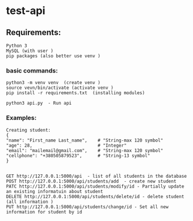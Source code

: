 # test-api

## Requirements:
    Python 3
    MySQL (with user ) 
    pip packages (also better use venv ) 
   
### basic commands:
    python3 -m venv venv  (create venv ) 
    source vevn/bin/activate (activate venv ) 
    pip install -r requirements.txt  (installing modules)

    python3 api.py  - Run api 
    
### Examples:

    Creating student:
    {
    "name": "First_name Last_name",    # "String-max 120 symbol"
    "age": 28,                         # "Integer"
    "email": "mailemail@gmail.com",    # "String-max 120 symbol"
    "cellphone": "+380505879523",      # "String-13 symbol"
    }
  
  
    GET http://127.0.0.1:5000/api  - list of all students in the database
    POST http://127.0.0.1:5000/api/students/add  - create new student 
    PATC http://127.0.0.1:5000/api/students/modify/id - Partially update an existing informatuin about student 
    DELETE http://127.0.0.1:5000/api/students/delete/id - delete student (all information ) 
    PUT http://127.0.0.1:5000/api/students/change/id - Set all new information for student by id
  
